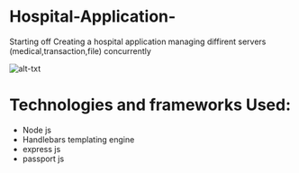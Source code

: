 # Hospital-Application-
Starting off Creating a hospital application managing diffirent servers (medical,transaction,file) concurrently

![alt-txt](https://seeklogo.com/images/N/nodejs-logo-FBE122E377-seeklogo.com.png)

# Technologies and frameworks  Used:
- Node js
- Handlebars templating engine
- express js
- passport js
